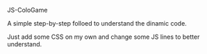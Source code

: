 
JS-ColoGame

A simple step-by-step folloed to understand the dinamic code.

Just add some CSS on my own and change some JS lines to better understand.